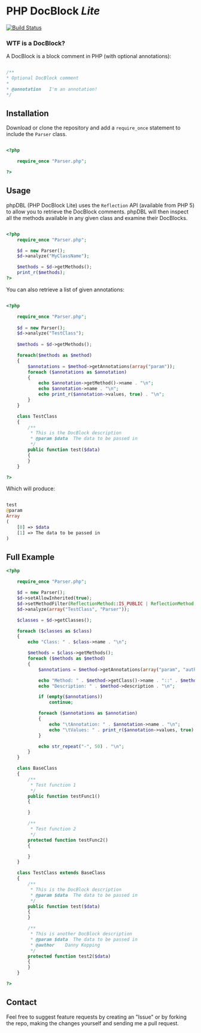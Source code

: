 # PHP DocBlock *Lite*

[![Build Status](https://secure.travis-ci.org/dannykopping/PHPDocBlock-lite.png)](http://travis-ci.org/dannykopping/PHPDocBlock-lite)

### WTF is a DocBlock?

A DocBlock is a block comment in PHP (with optional annotations):

```php

/**
* Optional DocBlock comment
*
* @annotation	I'm an annotation!
*/
```

## Installation
Download or clone the repository and add a `require_once` statement to include the `Parser` class.

```php

<?php

	require_once "Parser.php";

?>
```

## Usage

phpDBL (PHP DocBlock Lite) uses the `Reflection` API (available from PHP 5) to allow you to retrieve the DocBlock comments. phpDBL will then inspect all the methods available in any given class and examine their DocBlocks.

```php

<?php
	require_once "Parser.php";

	$d = new Parser();
	$d->analyze("MyClassName");

	$methods = $d->getMethods();
	print_r($methods);
?>
```

You can also retrieve a list of given annotations:

```php

<?php

	require_once "Parser.php";
	
	$d = new Parser();
	$d->analyze("TestClass");
	
	$methods = $d->getMethods();

	foreach($methods as $method)
	{
		$annotations = $method->getAnnotations(array("param"));
		foreach ($annotations as $annotation)
		{
			echo $annotation->getMethod()->name . "\n";
			echo $annotation->name . "\n";
			echo print_r($annotation->values, true) . "\n";
		}
	}

	class TestClass
	{
		/**
		 * This is the DocBlock description
		 * @param $data  The data to be passed in
		 */
		public function test($data)
		{
		}
	}

?>
```

Which will produce:

```php

test
@param
Array
(
    [0] => $data
    [1] => The data to be passed in
)
```

## Full Example

```php
<?php

    require_once "Parser.php";

    $d = new Parser();
    $d->setAllowInherited(true);
    $d->setMethodFilter(ReflectionMethod::IS_PUBLIC | ReflectionMethod::IS_PROTECTED);
    $d->analyze(array("TestClass", "Parser"));

    $classes = $d->getClasses();

    foreach ($classes as $class)
    {
        echo "Class: " . $class->name . "\n";

        $methods = $class->getMethods();
        foreach ($methods as $method)
        {
            $annotations = $method->getAnnotations(array("param", "author"));

            echo "Method: " . $method->getClass()->name . "::" . $method->name . "\n";
            echo "Description: " . $method->description . "\n";

            if (empty($annotations))
                continue;

            foreach ($annotations as $annotation)
            {
                echo "\tAnnotation: " . $annotation->name . "\n";
                echo "\tValues: " . print_r($annotation->values, true) . "\n";
            }

            echo str_repeat("-", 50) . "\n";
        }
    }

    class BaseClass
    {
        /**
         * Test function 1
         */
        public function testFunc1()
        {

        }

        /**
         * Test function 2
         */
        protected function testFunc2()
        {

        }
    }

    class TestClass extends BaseClass
    {
        /**
         * This is the DocBlock description
         * @param $data  The data to be passed in
         */
        public function test($data)
        {
        }

        /**
         * This is another DocBlock description
         * @param $data  The data to be passed in
         * @author    Danny Kopping
         */
        protected function test2($data)
        {
        }
    }

?>
```


## Contact

Feel free to suggest feature requests by creating an "Issue" or by forking the repo, making the changes yourself and sending me a pull request.